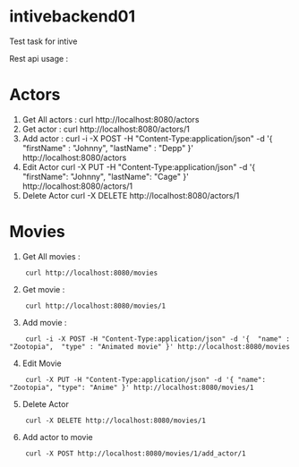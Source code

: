 # intivebackend01

Test task for intive

Rest api usage :

# Actors

1) Get All actors : 
	curl http://localhost:8080/actors
2) Get actor : 
	curl http://localhost:8080/actors/1
3) Add actor :
	curl -i -X POST -H "Content-Type:application/json" -d '{  "firstName" : "Johnny",  "lastName" : "Depp" }' http://localhost:8080/actors
4) Edit Actor
	curl -X PUT -H "Content-Type:application/json" -d '{ "firstName": "Johnny", "lastName": "Cage" }' http://localhost:8080/actors/1
5) Delete Actor
	curl -X DELETE http://localhost:8080/actors/1
	

# Movies

1) Get All movies : 
```
	curl http://localhost:8080/movies
```
2) Get movie :
``` 
	curl http://localhost:8080/movies/1
```
3) Add movie :
```
	curl -i -X POST -H "Content-Type:application/json" -d '{  "name" : "Zootopia",  "type" : "Animated movie" }' http://localhost:8080/movies
```
4) Edit Movie
```
	curl -X PUT -H "Content-Type:application/json" -d '{ "name": "Zootopia", "type": "Anime" }' http://localhost:8080/movies/1
```
5) Delete Actor
```
	curl -X DELETE http://localhost:8080/movies/1
```
6) Add actor to movie
```
	curl -X POST http://localhost:8080/movies/1/add_actor/1
```	








